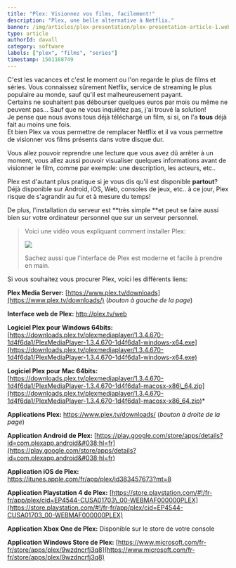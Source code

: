 ```yaml
---
title: "Plex: Visionnez vos films, facilement!"
description: "Plex, une belle alternative à Netflix."
banner: /img/articles/plex-presentation/plex-presentation-article-1.webp
type: article
authorId: davall
category: software
labels: ["plex", "films", "series"]
timestamp: 1501168749
---
```


C'est les vacances et c'est le moment ou l'on regarde le plus de films et séries. Vous connaissez sûrement Netflix, service de streaming le plus populaire au monde, sauf qu'il est malheureusement payant.  
 Certains ne souhaitent pas débourser quelques euros par mois ou même ne peuvent pas... Sauf que ne vous inquiétez pas, j'ai trouvé la solution!  
 Je pense que nous avons tous déjà téléchargé un film, si si, on l'a **tous** déjà fait au moins une fois.  
 Et bien Plex va vous permettre de remplacer Netflix et il va vous permettre de visionner vos films présents dans votre disque dur.

 Vous allez pouvoir reprendre une lecture que vous avez dû arrêter à un moment, vous allez aussi pouvoir visualiser quelques informations avant de visionner le film, comme par exemple: une description, les acteurs, etc..

 Plex est d'autant plus pratique si je vous dis qu'il est disponible **partout**?  
 Déjà disponible sur Android, iOS, Web, consoles de jeux, etc.. à ce jour, Plex risque de s'agrandir au fur et à mesure du temps!

 De plus, l'installation du serveur est **très simple **et peut se faire aussi bien sur votre ordinateur personnel que sur un serveur personnel.

 
>  Voici une vidéo vous expliquant comment installer Plex:
> 
>  [![](/img/articles/plex-presentation/hqdefault.webp?sqp=-oaymwEXCPYBEIoBSFryq4qpAwkIARUAAIhCGAE=&rs=AOn4CLCg2fJDR0ZGTM8pWyJcTX9Nl0k2wQ)](https://www.youtube.com/watch?v=u9w_VPuyA-8)
> 
>   Sachez aussi que l'interface de Plex est moderne et facile à prendre en main.  

 Si vous souhaitez vous procurer Plex, voici les différents liens:  
 
 **Plex Media Server:** [https://www.plex.tv/downloads](https://www.plex.tv/downloads/) (*bouton à gauche de la page*)    
 
 **Interface web de Plex:** http://plex.tv/web  
 
 **Logiciel Plex pour Windows 64bits:** [https://downloads.plex.tv/plexmediaplayer/1.3.4.670-1d4f6da1/PlexMediaPlayer-1.3.4.670-1d4f6da1-windows-x64.exe](https://downloads.plex.tv/plexmediaplayer/1.3.4.670-1d4f6da1/PlexMediaPlayer-1.3.4.670-1d4f6da1-windows-x64.exe)  
 
 **Logiciel Plex pour Mac 64bits:** [https://downloads.plex.tv/plexmediaplayer/1.3.4.670-1d4f6da1/PlexMediaPlayer-1.3.4.670-1d4f6da1-macosx-x86\_64.zip](https://downloads.plex.tv/plexmediaplayer/1.3.4.670-1d4f6da1/PlexMediaPlayer-1.3.4.670-1d4f6da1-macosx-x86_64.zip)*  
 
 **Applications Plex:** https://www.plex.tv/downloads/ (*bouton à droite de la page*)  
 
 **Application Android de Plex:** [https://play.google.com/store/apps/details?id=com.plexapp.android&#038;hl=fr](https://play.google.com/store/apps/details?id=com.plexapp.android&#038;hl=fr)  
 
 **Application iOS de Plex:** https://itunes.apple.com/fr/app/plex/id383457673?mt=8 
 
 **Application Playstation 4 de Plex:** [https://store.playstation.com/#!/fr-fr/app/plex/cid=EP4544-CUSA01703\_00-WEBMAF000000PLEX](https://store.playstation.com/#!/fr-fr/app/plex/cid=EP4544-CUSA01703_00-WEBMAF000000PLEX)  
 
 **Application Xbox One de Plex:** Disponible sur le store de votre console  
 
 **Application Windows Store de Plex:** [https://www.microsoft.com/fr-fr/store/apps/plex/9wzdncrfj3q8](https://www.microsoft.com/fr-fr/store/apps/plex/9wzdncrfj3q8)


 
